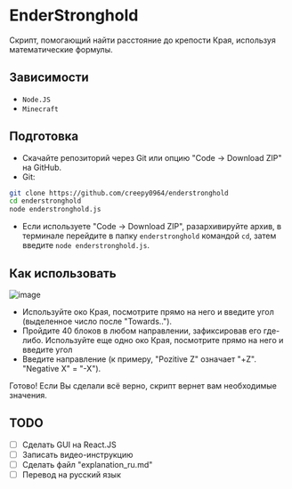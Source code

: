 # EnderStronghold
Скрипт, помогающий найти расстояние до крепости Края, используя математические формулы.

## Зависимости
- `Node.JS`
- `Minecraft`

## Подготовка
- Скачайте репозиторий через Git или опцию "Code -> Download ZIP" на GitHub.
- Git:
```zsh
git clone https://github.com/creepy0964/enderstronghold
cd enderstronghold
node enderstronghold.js
```
- Если используете "Code -> Download ZIP", разархивируйте архив, в терминале перейдите в папку `enderstronghold` командой `cd`, затем введите `node enderstronghold.js`.

## Как использовать
![image](https://github.com/Creepy0964/EnderStronghold/assets/59210160/2000e795-8eee-4fe6-ac51-4c93ea243f17)
- Используйте око Края, посмотрите прямо на него и введите угол (выделенное число после "Towards..").
- Пройдите 40 блоков в любом направлении, зафиксировав его где-либо. Используйте еще одно око Края, посмотрите прямо на него и введите угол
- Введите направление (к примеру, "Pozitive Z" означает "+Z". "Negative X" = "-X").

Готово! Если Вы сделали всё верно, скрипт вернет вам необходимые значения.

## TODO
- [ ] Сделать GUI на React.JS
- [ ] Записать видео-инструкцию
- [ ] Сделать файл "explanation_ru.md"
- [ ] Перевод на русский язык
